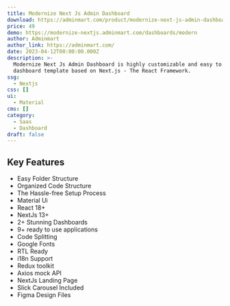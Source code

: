 ```yaml
---
title: Modernize Next Js Admin Dashboard
download: https://adminmart.com/product/modernize-next-js-admin-dashboard/?ref=28
price: 49
demo: https://modernize-nextjs.adminmart.com/dashboards/modern
author: Adminmart
author_link: https://adminmart.com/
date: 2023-04-12T00:00:00.000Z
description: >-
  Modernize Next Js Admin Dashboard is highly customizable and easy to use
  dashboard template based on Next.js - The React Framework.
ssg:
  - Nextjs
css: []
ui:
  - Material
cms: []
category:
  - Saas
  - Dashboard
draft: false
---
```

## Key Features

- Easy Folder Structure
- Organized Code Structure
- The Hassle-free Setup Process
- Material Ui
- React 18+
- NextJs 13+
- 2+ Stunning Dashboards
- 9+ ready to use applications
- Code Splitting
- Google Fonts
- RTL Ready
- i18n Support
- Redux toolkit
- Axios mock API
- NextJs Landing Page
- Slick Carousel Included
- Figma Design Files
